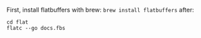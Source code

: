 First, install flatbuffers with brew:
```brew install flatbuffers```
after:
```shell
cd flat
flatc --go docs.fbs
```